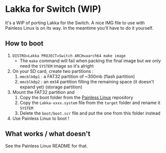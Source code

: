 # Lakka for Switch (WIP)

It's a WIP of porting Lakka for the Switch. A nice IMG file to use with Painless Linux is on its way. In the meantime you'll have to do it yourself.

## How to boot

1. `DISTRO=Lakka PROJECT=Switch ARCH=aarch64 make image`
    * The `make` command will fail when packing the final image but we only need the `SYSTEM` image so it's alright
2. On your SD card, create two partitions :
    1. `mmcblk0p1` : a FAT32 partition of ~300mb (flash partition)
    2. `mmcblk0p2` : an ext4 partition filling the remaining space (it doesn't expand yet) (storage partition)
3. Mount the FAT32 partition and
    1. Copy the boot folder from the [Painless Linux](https://github.com/natinusala/painless-linux) repository
    2. Copy the `Lakka-xxxx.system` file from the `target` folder and rename it `SYSTEM`
    3. Delete the `boot/boot.scr` file and put the one from this folder instead
4. Use Painless Linux to boot !

## What works / what doesn't

See the Painless Linux README for that.
